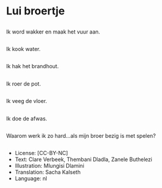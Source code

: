 # Lui broertje

##
Ik word wakker en maak het vuur aan.

##
Ik kook water.

##
Ik hak het brandhout.

##
Ik roer de pot.

##
Ik veeg de vloer.

##
Ik doe de afwas.

##
Waarom werk ik zo hard...als mijn broer bezig is met spelen?

##
* License: [CC-BY-NC]
* Text: Clare Verbeek, Thembani Dladla, Zanele Buthelezi
* Illustration: Mlungisi Dlamini
* Translation: Sacha Kalseth
* Language: nl
